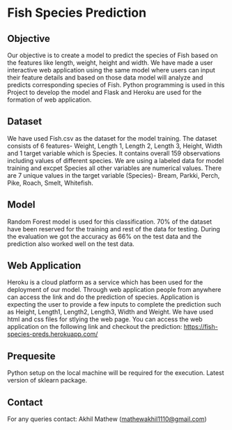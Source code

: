 # Fish Species Prediction
## Objective
Our objective is to create a model to predict the species of Fish based on the features like length, weight, height and width. We have made a user interactive web application using the same
model where users can input their feature details and based on those data model will analyze and predicts corresponding species of Fish. Python programming is used in this Project to develop the model and Flask and Heroku are used for the formation of web application.

## Dataset
We have used Fish.csv as the dataset for the model training. The dataset consists of 6 features- Weight, Length 1, Length 2, Length 3, Height, Width and 1 target variable which is
Species. It contains overall 159 observations including values of different species. We are using a labeled data for model training and excpet Species all other variables are numerical values.
There are 7 unique values in the target variable (Species)- Bream, Parkki, Perch, Pike, Roach, Smelt, Whitefish.

## Model
Random Forest model is used for this classification. 70% of the dataset have been reserved for the training and rest of the data for testing. During the evaluation we got the accuracy
as 66% on the test data and the prediction also worked well on the test data.

## Web Application
Heroku is a cloud platform as a service which has been used for the deployment of our model. Through web application people from anywhere can access the link and do the prediction of species.
Application is expecting the user to provide a few inputs to complete the prediction such as Height, Length1, Length2, Length3, Width and Weight. We have used html and css files for
stlying the web page. You can access the web application on the following link and checkout the prediction: https://fish-species-preds.herokuapp.com/

## Prequesite
Python setup on the local machine will be required for the execution. Latest version of sklearn package.

## Contact
For any queries contact: Akhil Mathew (mathewakhil1110@gmail.com)

